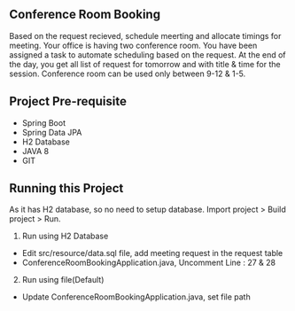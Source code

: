 ## Conference Room Booking 
Based on the request recieved, schedule meerting and allocate timings for meeting.
Your office is having two conference room. You have been assigned a task to automate scheduling based on the request.
At the end of the day, you get all list of request for tomorrow and with title & time for the session.
Conference room can be used only between 9-12 & 1-5.

## Project Pre-requisite 
- Spring Boot
- Spring Data JPA
- H2 Database
- JAVA 8
- GIT

## Running this Project
As it has H2 database, so no need to setup database. Import project > Build project > Run.

1. Run using H2 Database
 - Edit src/resource/data.sql file, add meeting request in the request table
 - ConferenceRoomBookingApplication.java, Uncomment Line : 27 & 28
2. Run using file(Default)
 - Update ConferenceRoomBookingApplication.java, set file path
